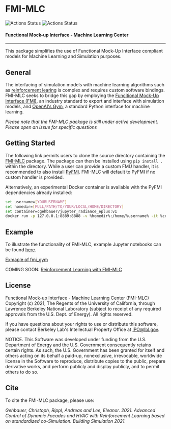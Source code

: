# FMI-MLC

![Actions Status](https://github.com/LBNL-ETA/FMI-MLC/workflows/Syntax/badge.svg)
![Actions Status](https://github.com/LBNL-ETA/FMI-MLC/workflows/UnitTests/badge.svg)

#### Functional Mock-up Interface - Machine Learning Center
---

This package simplifies the use of Functional Mock-Up Interface compliant models for Machine Learning and Simulation purposes.

## General
The interfacing of simulation models with machine learning algorithms such as [reinforcement learing](https://en.wikipedia.org/wiki/Reinforcement_learning) is complex and requires custom software bindings. FMI-MLC seeks to bridge this gap by employing the [Funcitional Mock-Up Interface (FMI)](https://fmi-standard.org/), an industry standard to export and interface with simulation models, and [OpenAI's Gym](https://fmi-standard.org/), a standard Python interface for machine learning.

*Please note that the FMI-MLC package is still under active development. Please open an issue for specific questions*

## Getting Started
The following link permits users to clone the source directory containing the [FMI-MLC](https://github.com/LBNL-ETA/FMI-MLC) package. The package can then be installed using `pip install .` within the directory. While a user can provide a custom FMU handler, it is recommended to also install [PyFMI](https://github.com/modelon-community/PyFMI). FMI-MLC will default to PyFMI if no custom handler is provided.

Alternatively, an experimental Docker container is available with the PyFMI dependencies already installed:

```bash
set username=[YOURUSERNAME]
set homedir=[FULL/PATH/TO/YOUR/LOCAL/HOME/DIRECTORY]
set container=cgehbauer/jupyter_radiance_eplus:v1
docker run -p 127.0.0.1:8889:8888 -v %homedir%:/home/%username% -it %container% bash -c "cd /home/%username% && jupyter notebook --ip=0.0.0.0 --allow-root --no-browser --NotebookApp.token=''"
```
 

## Example
To illustrate the functionality of FMI-MLC, example Jupyter notebooks can be found [here](examples).

[Exmaple of fmi_gym](examples/Test_fmi_gym.ipynb)

COMING SOON: [Reinforcement Learning with FMI-MLC](examples/COMINGSOON.ipynb)

## License
Functional Mock-up Interface - Machine Learning Center (FMI-MLC) Copyright (c) 2021, The Regents of the University of California, through Lawrence Berkeley National Laboratory (subject to receipt of any required approvals from the U.S. Dept. of Energy). All rights reserved.

If you have questions about your rights to use or distribute this software, please contact Berkeley Lab's Intellectual Property Office at IPO@lbl.gov.

NOTICE. This Software was developed under funding from the U.S. Department of Energy and the U.S. Government consequently retains certain rights. As such, the U.S. Government has been granted for itself and others acting on its behalf a paid-up, nonexclusive, irrevocable, worldwide license in the Software to reproduce, distribute copies to the public, prepare derivative works, and perform publicly and display publicly, and to permit others to do so.

## Cite
To cite the FMI-MLC package, please use:

*Gehbauer, Christoph, Rippl, Andreas and Lee, Eleanor. 2021. Advanced Control of Dynamic Facades and HVAC with Reinforcement Learning based on standardized co-Simulation. Building Simulation 2021.*